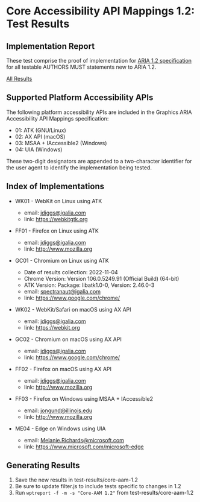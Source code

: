 Core Accessibility API Mappings 1.2: Test Results
=================================================

Implementation Report
---------------------
These test comprise the proof of implementation for [ARIA 1.2 specification](https://www.w3.org/TR/wai-aria-1.2/) for all testable AUTHORS MUST statements new to ARIA 1.2.

[All Results](https://spectranaut.github.io/test-results/core-aam-1.2/all)

Supported Platform Accessibility APIs
-------------------------------------

The following platform accessibility APIs are included in the Graphics ARIA
Accessibility API Mappings specification:

* 01: ATK (GNU/Linux)
* 02: AX API (macOS)
* 03: MSAA + IAccessible2 (Windows)
* 04: UIA (Windows)

These two-digit designators are appended to a two-character identifier for the
user agent to identify the implementation being tested.

Index of Implementations
------------------------

* WK01 - WebKit on Linux using ATK
  * email: jdiggs@igalia.com
  * link: <https://webkitgtk.org>

* FF01 - Firefox on Linux using ATK
  * email: jdiggs@igalia.com
  * link: <http://www.mozilla.org>

* GC01 - Chromium on Linux using ATK
  * Date of results collection: 2022-11-04
  * Chrome Version: Version 106.0.5249.91 (Official Build) (64-bit)
  * ATK Version: Package: libatk1.0-0, Version: 2.46.0-3
  * email: spectranaut@igalia.com
  * link: <https://www.google.com/chrome/>

* WK02 - WebKit/Safari on macOS using AX API
  * email: jdiggs@igalia.com
  * link: <https://webkit.org>

* GC02 - Chromium on macOS using AX API
  * email: jdiggs@igalia.com
  * link: <https://www.google.com/chrome/>

* FF02 - Firefox on macOS using AX API
  * email: jdiggs@igalia.com
  * link: <http://www.mozilla.org>

* FF03 - Firefox on Windows using MSAA + IAccessible2
  * email: jongund@illinois.edu
  * link: <http://www.mozilla.org>

* ME04 - Edge on Windows using UIA
  * email: Melanie.Richards@microsoft.com
  * link: <https://www.microsoft.com/microsoft-edge>

Generating Results
------------------
1. Save the new results in test-results/core-aam-1.2
2. Be sure to update filter.js to include tests specific to changes in 1.2
3. Run `wptreport -f -m -s "Core-AAM 1.2"` from test-results/core-aam-1.2

